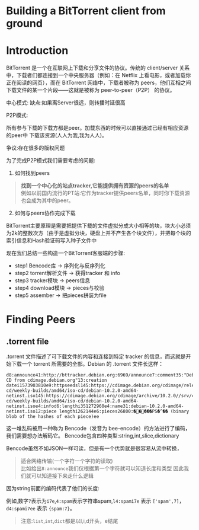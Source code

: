 # Building a BitTorrent client from ground


# Introduction

BitTorrent 是一个在互联网上下载和分享文件的协议。传统的 client/server 关系中，下载者们都连接到一个中央服务器（例如：在 Netflix 上看电影，或者加载你正在阅读的网页），而在 BitTorrent 网络中，下载者被称为 peers，他们互相之间下载文件的某一个片段——这就是被称为 peer-to-peer（P2P） 的协议。




中心模式:
缺点:如果离Server很远，则转播时延很高

P2P模式:

所有参与下载的下载方都是peer。加载东西的时候可以直接通过已经有相应资源的peer中
下载该资源(人人为我,我为人人)。

争议:存在很多的版权问题

为了完成P2P模式我们需要考虑的问题:

1. 如何找到peers
    
> **找到一个中心化的站点tracker,它能提供拥有资源的peers的名单**\
> 例如以前国内流行的PT站:它作为tracker提供peers名单，同时你下载资源也会成为其中的peer。




2. 如何与peers协作完成下载

BitTorrent主要原理是需要把提供下载的文件虚拟分成大小相等的块，块大小必须为2k的整数次方（由于是虚拟分块，硬盘上并不产生各个块文件），并把每个块的索引信息和Hash验证码写入种子文件中

现在我们总结一些构造一个BitTorrent客服端的步骤:
+ step1 Bencode库 -> 序列化与反序列化
+ step2 torrent解析文件 -> 获得tracker 和 info
+ step3 tracker模块  -> peers信息
+ step4 download模块 -> pieces与校验
+ step5 assember -> 把pieces拼装为file


# Finding Peers



## .torrent file

.torrent 文件描述了可下载文件的内容和连接到特定 tracker 的信息，而这就是开始下载一个 torrent 所需要的全部。Debian 的 .torrent 文件长这样：

```
d8:announce41:http://bttracker.debian.org:6969/announce7:comment35:"Debian CD from cdimage.debian.org"13:creation datei1573903810e9:httpseedsl145:https://cdimage.debian.org/cdimage/release/10.2.0//srv/cdbuilder.debian.org/dst/deb-cd/weekly-builds/amd64/iso-cd/debian-10.2.0-amd64-netinst.iso145:https://cdimage.debian.org/cdimage/archive/10.2.0//srv/cdbuilder.debian.org/dst/deb-cd/weekly-builds/amd64/iso-cd/debian-10.2.0-amd64-netinst.isoe4:infod6:lengthi351272960e4:name31:debian-10.2.0-amd64-netinst.iso12:piece lengthi262144e6:pieces26800:�����PS�^�� (binary blob of the hashes of each piece)ee
```



这一堆乱码被用一种称为 Bencode（发音为 bee-encode）的方法进行了编码，我们需要想办法解码它。
Bencode包含四种类型:string,int,slice,dictionary

Bencode虽然不如JSON一样可读，但是有一个优势就是很容易从流中转换，
>适合网络传输(一个字符一个字符的读取)\
> 比如给出`8:announce`我们仅根据第一个字符就可以知道长度和类型
> 因此我们就可以知道接下来走什么逻辑

因为string前面的编码代表了他们的长度:

例如,数字`7`表示为`i7e`,`4:spam`表示字符串spam,`l4:spami7e` 表示 `['spam',7]`，`d4:spami7ee` 表示 `{spam:7}`。
> 注意:`list`,`int`,`dict`都是以l,i,d开头，e结尾

